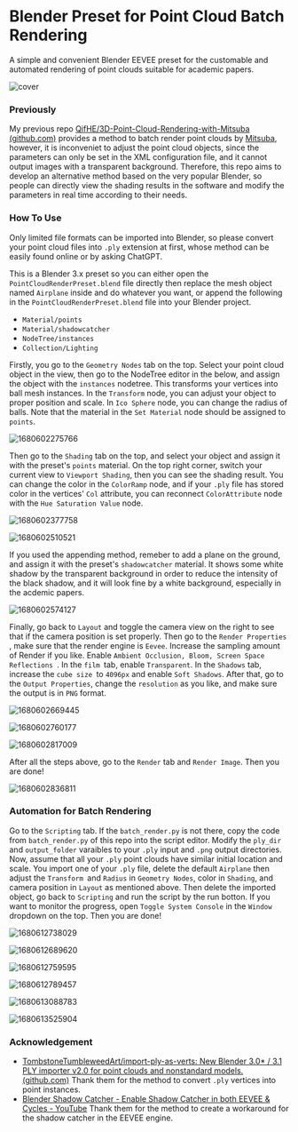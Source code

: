 # Blender Preset for Point Cloud Batch Rendering

 A simple and convenient Blender EEVEE preset for the customable and automated rendering of point clouds suitable for academic papers.

![cover](image/README/cover.jpg)

### Previously

My previous repo [QifHE/3D-Point-Cloud-Rendering-with-Mitsuba (github.com)](https://github.com/QifHE/3D-Point-Cloud-Rendering-with-Mitsuba) provides a method to batch render point clouds by [Mitsuba](https://github.com/mitsuba-renderer/mitsuba2), however, it is inconveniet to adjust the point cloud objects, since the parameters can only be set in the XML configuration file, and it cannot output images with a transparent background. Therefore, this repo aims to develop an alternative method based on the very popular Blender, so people can directly view the shading results in the software and modify the parameters in real time according to their needs.

### How To Use

Only limited file formats can be imported into Blender, so please convert your point cloud files into `.ply` extension at first, whose method can be easily found online or by asking ChatGPT.

This is a Blender 3.x preset so you can either open the `PointCloudRenderPreset.blend` file directly then replace the mesh object named  `Airplane` inside and do whatever you want, or append the following in the `PointCloudRenderPreset.blend` file into your Blender project.

- `Material/points`
- `Material/shadowcatcher`
- `NodeTree/instances`
- `Collection/Lighting`

Firstly, you go to the `Geometry Nodes` tab on the top. Select your point cloud object in the view, then go to the NodeTree editor in the below, and assign the object with the `instances` nodetree. This transforms your vertices into ball mesh instances. In the `Transform` node, you can adjust your object to proper position and scale. In `Ico Sphere` node, you can change the radius of balls. Note that the material in the `Set Material` node should be assigned to `points`.

![1680602275766](image/README/1680602275766.png)

Then go to the `Shading` tab on the top, and select your object and assign it with the preset's `points` material. On the top right corner, switch your current view to `Viewport Shading`, then you can see the shading result. You can change the color in the `ColorRamp` node, and if your `.ply` file has stored color in the vertices' `Col` attribute, you can reconnect `ColorAttribute` node with the `Hue Saturation Value` node.

![1680602377758](image/README/1680602377758.png)

![1680602510521](image/README/1680602510521.png)

If you used the appending method, remeber to add a plane on the ground, and assign it with the preset's `shadowcatcher` material. It shows some white shadow by the transparent background in order to reduce the intensity of the black shadow, and it will look fine by a white background, especially in the acdemic papers.

![1680602574127](image/README/1680602574127.png)

Finally, go back to `Layout` and toggle the camera view on the right to see that if the camera position is set properly. Then go to the  `Render Properties `, make sure that the render engine is `Eevee`. Increase the sampling amount of Render if you like. Enable `Ambient Occlusion, Bloom, Screen Space Reflections `. In the `film `tab, enable `Transparent`. In the  `Shadows` tab, increase the `cube size `to `4096px` and enable `Soft Shadows`. After that, go to the `Output Properties`, change the `resolution` as you like, and make sure the output is in `PNG` format.

![1680602669445](image/README/1680602669445.png)

![1680602760177](image/README/1680602760177.png)

![1680602817009](image/README/1680602817009.png)

After all the steps above, go to the `Render` tab and `Render Image`. Then you are done!

![1680602836811](image/README/1680602836811.png)

### Automation for Batch Rendering

Go to the `Scripting` tab. If the `batch_render.py` is not there, copy the code from `batch_render.py` of this repo into the script editor. Modify the `ply_dir` and `output_folder` varaibles to your `.ply` input and `.png` output directories. Now, assume that all your `.ply` point clouds have similar initial location and scale. You import one of your `.ply` file, delete the default `Airplane` then adjust the  `Transform `and `Radius` in `Geometry Nodes`, color in `Shading`, and camera position in `Layout` as mentioned above. Then delete the imported object, go back to `Scripting` and run the script by the run botton. If you want to monitor the progress, open `Toggle System Console` in the `Window` dropdown on the top. Then you are done!

![1680612738029](image/README/1680612738029.png)

![1680612689620](image/README/1680612689620.png)

![1680612759595](image/README/1680612759595.png)

![1680612789457](image/README/1680612789457.png)

![1680613088783](image/README/1680613088783.png)

![1680613525904](image/README/1680613525904.png)

### Acknowledgement

- [TombstoneTumbleweedArt/import-ply-as-verts: New Blender 3.0* / 3.1 PLY importer v2.0 for point clouds and nonstandard models. (github.com)](https://github.com/TombstoneTumbleweedArt/import-ply-as-verts) Thank them for the method to convert `.ply` vertices into point instances.
- [Blender Shadow Catcher - Enable Shadow Catcher in both EEVEE &amp; Cycles - YouTube](https://www.youtube.com/watch?v=xFi_88TIQgc) Thank them for the method to create a workaround for the shadow catcher in the EEVEE engine.
